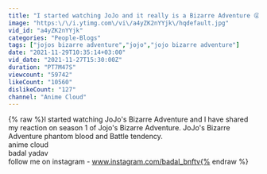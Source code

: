 ```yaml
---
title: "I started watching JoJo and it really is a Bizarre Adventure 😜😱"
image: "https:\/\/i.ytimg.com\/vi\/a4yZK2nYYjk\/hqdefault.jpg"
vid_id: "a4yZK2nYYjk"
categories: "People-Blogs"
tags: ["jojos bizarre adventure","jojo","jojo bizarre adventure"]
date: "2021-11-29T10:35:14+03:00"
vid_date: "2021-11-27T15:30:00Z"
duration: "PT7M47S"
viewcount: "59742"
likeCount: "10560"
dislikeCount: "127"
channel: "Anime Cloud"
---
```

{% raw %}I started watching JoJo's Bizarre Adventure and I have shared my reaction on season 1 of Jojo's Bizarre Adventure. JoJo's Bizarre Adventure phantom blood and Battle tendency. <br />anime cloud<br />badal yadav<br />follow me on instagram - www.instagram.com/badal_bnftv{% endraw %}
